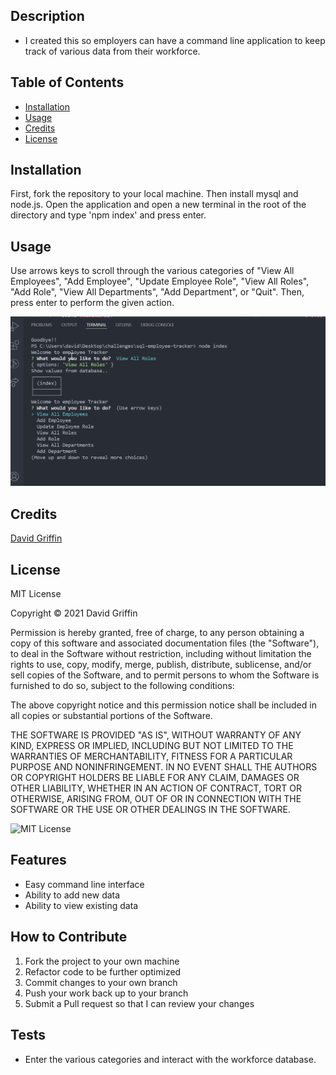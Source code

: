 ## Description
- I created this so employers can have a command line application to keep track of various data from their workforce. 
## Table of Contents
- [Installation](#installation)
- [Usage](#usage)
- [Credits](#credits)
- [License](#license)
## Installation
First, fork the repository to your local machine. Then install mysql and node.js. Open the application and open a new terminal in the root of the directory and type 'npm index' and press enter. 
## Usage
Use arrows keys to scroll through the various categories of "View All Employees", "Add Employee", "Update Employee Role", "View All Roles", "Add Role", "View All Departments", "Add Department", or "Quit". Then, press enter to perform the given action. 




![Website Screenshot](assets/images/employee-tracker-screenshot.png)
## Credits
[David Griffin](https://github.com/DavidTJGriffin)
## License
MIT License

Copyright © 2021 David Griffin

Permission is hereby granted, free of charge, to any person obtaining a copy
of this software and associated documentation files (the "Software"), to deal
in the Software without restriction, including without limitation the rights
to use, copy, modify, merge, publish, distribute, sublicense, and/or sell
copies of the Software, and to permit persons to whom the Software is
furnished to do so, subject to the following conditions:

The above copyright notice and this permission notice shall be included in all
copies or substantial portions of the Software.

THE SOFTWARE IS PROVIDED "AS IS", WITHOUT WARRANTY OF ANY KIND, EXPRESS OR
IMPLIED, INCLUDING BUT NOT LIMITED TO THE WARRANTIES OF MERCHANTABILITY,
FITNESS FOR A PARTICULAR PURPOSE AND NONINFRINGEMENT. IN NO EVENT SHALL THE
AUTHORS OR COPYRIGHT HOLDERS BE LIABLE FOR ANY CLAIM, DAMAGES OR OTHER
LIABILITY, WHETHER IN AN ACTION OF CONTRACT, TORT OR OTHERWISE, ARISING FROM,
OUT OF OR IN CONNECTION WITH THE SOFTWARE OR THE USE OR OTHER DEALINGS IN THE
SOFTWARE.

![MIT License](https://img.shields.io/apm/l/vim-mode)

## Features
- Easy command line interface
- Ability to add new data
- Ability to view existing data
## How to Contribute
1. Fork the project to your own machine
2. Refactor code to be further optimized 
3. Commit changes to your own branch
4. Push your work back up to your branch
5. Submit a Pull request so that I can review your changes
## Tests
- Enter the various categories and interact with the workforce database. 
